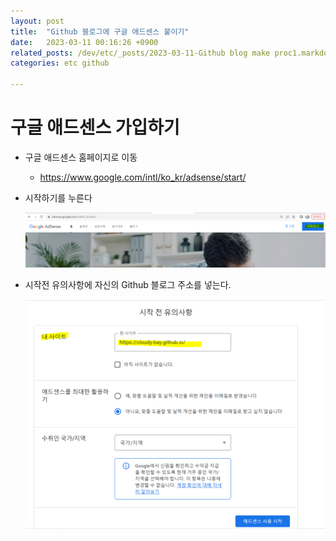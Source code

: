 ```yaml
---
layout: post
title:  "Github 블로그에 구글 애드센스 붙이기"
date:   2023-03-11 00:16:26 +0900
related_posts: /dev/etc/_posts/2023-03-11-Github blog make proc1.markdown /dev/etc/_posts/2023-03-11-Github blog make proc2.markdown
categories: etc github

---
```


# 구글 애드센스 가입하기

- 구글 애드센스 홈페이지로 이동 

  - https://www.google.com/intl/ko_kr/adsense/start/ 

- 시작하기를 누른다

  ![image-20230408205101864](./../../../assets/image-20230408205101864.png)

- 시작전 유의사항에 자신의 Github 블로그 주소를 넣는다.

  ![image-20230408205430113](./../../../assets/image-20230408205430113.png)